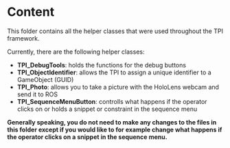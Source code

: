 # Content

This folder contains all the helper classes that were used throughout the TPI framework.

Currently, there are the following helper classes:

- **TPI_DebugTools**: holds the functions for the debug buttons
- **TPI_ObjectIdentifier**: allows the TPI to assign a unique identifier to a GameObject (GUID)
- **TPI_Photo**: allows you to take a picture with the HoloLens webcam and send it to ROS
- **TPI_SequenceMenuButton**: controlls what happens if the operator clicks on or holds a snippet or constraint in the sequence menu

**Generally speaking, you do not need to make any changes to the files in this folder except if you would like to for example change what happens if the operator clicks on a snippet in the sequence menu.**